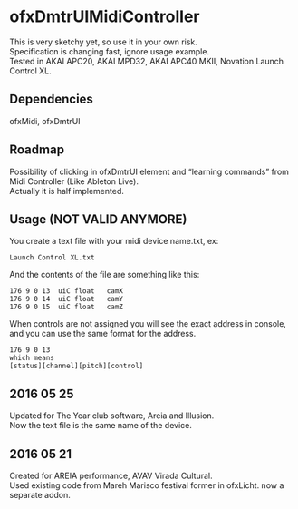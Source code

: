 # ofxDmtrUIMidiController

This is very sketchy yet, so use it in your own risk.  
Specification is changing fast, ignore usage example.  
Tested in AKAI APC20, AKAI MPD32, AKAI APC40 MKII, Novation Launch Control XL.  

## Dependencies
ofxMidi, ofxDmtrUI  

## Roadmap
Possibility of clicking in ofxDmtrUI element and “learning commands” from Midi Controller (Like Ableton Live).  
Actually it is half implemented.

## Usage (NOT VALID ANYMORE)
You create a text file with your midi device name.txt, ex: 
```
Launch Control XL.txt
```

And the contents of the file are something like this:
```
176 9 0 13	uiC	float	camX
176 9 0 14	uiC	float	camY
176 9 0 15	uiC	float	camZ
```

When controls are not assigned you will see the exact address in console, and you can use the same format for the address.
```
176 9 0 13
which means
[status][channel][pitch][control]
```


## 2016 05 25
Updated for The Year club software, Areia and Illusion.  
Now the text file is the same name of the device.  

## 2016 05 21
Created for AREIA performance, AVAV Virada Cultural.  
Used existing code from Mareh Marisco festival former in ofxLicht. now a separate addon.  
